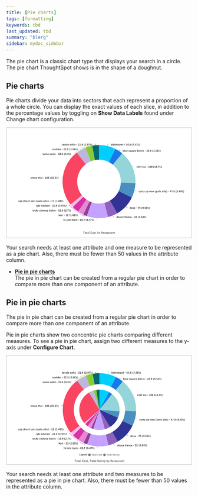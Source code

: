 ```yaml
---
title: [Pie charts]
tags: [formatting]
keywords: tbd
last_updated: tbd
summary: "blerg"
sidebar: mydoc_sidebar
---
```


The pie chart is a classic chart type that displays your search in a circle. The pie chart ThoughtSpot shows is in the shape of a doughnut.

## Pie charts

Pie charts divide your data into sectors that each represent a proportion of a whole circle. You can display the exact values of each slice, in addition to the percentage values by toggling on **Show Data Labels** found under Change chart configuration.

 ![](../../../images/pie_chart_example.png "Pie chart example")

Your search needs at least one attribute and one measure to be represented as a pie chart. Also, there must be fewer than 50 values in the attribute column.

-   **[Pie in pie charts](../../../pages/end_user_guide/end_user_search/about_pie_in_pie_charts.html)**  
The pie in pie chart can be created from a regular pie chart in order to compare more than one component of an attribute.

## Pie in pie charts

The pie in pie chart can be created from a regular pie chart in order to compare more than one component of an attribute.

Pie in pie charts show two concentric pie charts comparing different measures. To see a pie in pie chart, assign two different measures to the y-axis under **Configure Chart**.

 ![](../../../images/pie_in_pie_chart_example.png "Pie in pie chart example")

Your search needs at least one attribute and two measures to be represented as a pie in pie chart. Also, there must be fewer than 50 values in the attribute column.
